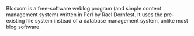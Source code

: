 Blosxom is a free-software weblog program (and simple content management system) written in Perl by Rael Dornfest. It uses the pre-existing file system instead of a database management system, unlike most blog software.
